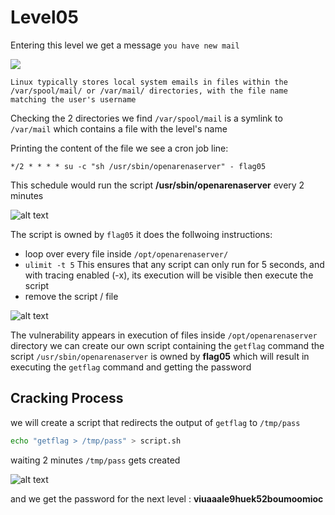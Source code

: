 # Level05

Entering this level we get a message `you have new mail`

![](image.png)

```
Linux typically stores local system emails in files within the /var/spool/mail/ or /var/mail/ directories, with the file name matching the user's username
```

Checking the 2 directories we find `/var/spool/mail` is a symlink to `/var/mail` which contains a file with the level's name

Printing the content of the file we see a cron job line: 

`*/2 * * * * su -c "sh /usr/sbin/openarenaserver" - flag05`

This schedule would run the script **/usr/sbin/openarenaserver** every 2 minutes

![alt text](image-1.png)

The script is owned by `flag05` it does the follwoing instructions:
- loop over every file inside `/opt/openarenaserver/`
- `ulimit -t 5` This ensures that any script can only run for 5 seconds, and with tracing enabled (-x), its execution will be visible then execute the script
- remove the script / file

![alt text](image-2.png)


The vulnerability appears in execution of files inside `/opt/openarenaserver` directory we can create our own script containing the `getflag` command
the script `/usr/sbin/openarenaserver` is owned by **flag05** which will result in executing the `getflag` command and getting the password


## Cracking Process

we will create a script that redirects the output of `getflag` to `/tmp/pass`

```bash
echo "getflag > /tmp/pass" > script.sh
```

waiting 2 minutes `/tmp/pass` gets created

![alt text](image-3.png)

and we get the password for the next level : **viuaaale9huek52boumoomioc**
